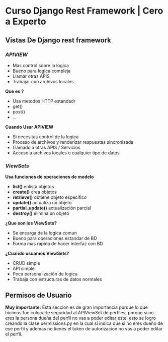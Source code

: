 # Curso Django Rest Framework | Cero a Experto

## Vistas De Django rest framework

### _APIVIEW_

- Mas control sobre la logica
- Bueno para logica compleja
- Llamar otras APIS
- Trabajar con archivos locales

**Que es ?**

- Usa metodos HTTP estandadr
- get()
- post()
- ...

**Cuando Usar APIVIEW**

- Si necesitas control de la logica
- Proceso de archivos y renderizar respuestas sincronizada
- Llamado a otras APIS / Servicios
- Acceso a archivos locales o cualquier tipo de datos

### _ViewSets_

**Usa funciones de operaciones de modelo**

- **list()** enlista objetos
- **create()** crea objetos
- **retrieve()** obtiene objeto especifico
- **update()** actualiza un objeto
- **partial_update()** actualización parcial
- **destroy()** elimina un objeto

**¿Que son los ViewSets?**

- Se encarga de la logica comun
- Bueno para operaciones estandar de BD
- Forma mas rapida de hacer interfaz con BD

**¿Cuando usuamos ViewSets?**

- CRUD simple
- API simple
- Poca personalización de logica
- Trabaja con estructuras de datos normales


## Permisos de Usuario
**Muy importante:** Está seccion es de gran importancia porque lo que hicimos fue
colocarle seguridad al APIViewSet de perfiles, porque si no eres la persona dueña
del perfil no vas a poder editar este. esto se logro creando la clase permissions.py
en la cual si indica que si no eres dueño de ese perfil y ademas no tienes el token de
autorizacion no vas a poder editar el perfil.